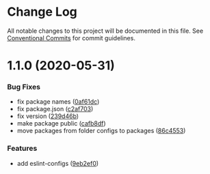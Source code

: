 # Change Log

All notable changes to this project will be documented in this file.
See [Conventional Commits](https://conventionalcommits.org) for commit guidelines.

# 1.1.0 (2020-05-31)


### Bug Fixes

* fix package names ([0af61dc](https://github.com/SanderV1992/eslint-config/commit/0af61dcaac5e92b5abb6c45ca16d98353fdd210d))
* fix package.json ([c2af703](https://github.com/SanderV1992/eslint-config/commit/c2af703fbc20af42f7c0e38531b7fbf306e8fa8f))
* fix version ([239d46b](https://github.com/SanderV1992/eslint-config/commit/239d46b4ea272f572ec67961a5c9e418958d9d25))
* make package public ([cafb8df](https://github.com/SanderV1992/eslint-config/commit/cafb8df68dc04e92d77044c751023e43ecc2f1ff))
* move packages from folder configs to packages ([86c4553](https://github.com/SanderV1992/eslint-config/commit/86c4553f29869b50c1e097672601ac0a0597a9bc))


### Features

* add eslint-configs ([9eb2ef0](https://github.com/SanderV1992/eslint-config/commit/9eb2ef0c2da178969318f791779f7f290711be85))
